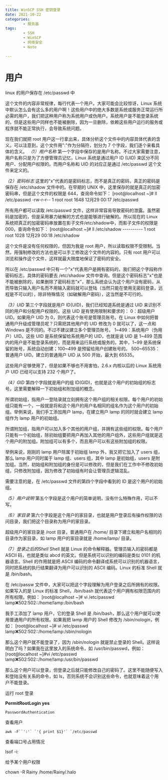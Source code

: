 ```yaml
---
title: WinSCP SSH 密钥登录
date: 2021-10-22
categories:
        - 服务器
tags:
        - SSH
        - WinSCP
        - 网络安全
        - Note

---
```

# 用户

linux 的用户保存在 /etc/passwd 中

这个文件的内容非常规律，每行代表一个用户。大家可能会比较惊讶，Linux 系统中默认怎么会有这么多的用户啊！这些用户中的绝大多数是系统或服务正常运行所必需的用户，我们把这种用户称为系统用户或伪用户。系统用户是不能登录系统的，但是这些用户同样也不能被删除，因为一旦删除，依赖这些用户运行的服务或程序就不能正常执行，会导致系统问题。

现在我们就把 root 用户这一行拿出来，具体分析这个文件中的内容具体代表的含义。可以注意到，这个文件用":"作为分隔符，划分为 7 个字段，我们逐个来看具体的含义。
*（1）用户名称*
第一个字段中保存的是用户名称。不过大家需要注意，用户名称只是为了方便管理员记忆，Linux 系统是通过用户 ID (UID) 来区分不同用户、分配用户权限的。而用户名称和 UID 的对应正是通过 /etc/passwd 这个文件来定义的。


*（2）密码标志*
这里的"x"代表的是密码标志，而不是真正的密码，真正的密码是保存在 /etc/shadow 文件中的。在早期的 UNIX 中，这里保存的就是真正的加密密码串，但是这个文件的权限是 644，查询命令如下：
[root@localhost ~]# ll /etc/passwd
-rw-r–r-- 1 root root 1648 12月29 00:17 /etc/passwd

所有用户都可以读取 /etc/passwd 文件，这样非常容易导致密码的泄露。虽然密码是加密的，但是采用暴力破解的方式也是能够进行破解的。所以现在的 Linux 系统把真正的加密密码串放置在影子文件/etc/shadow中，而影子文件的权限是 000，查询命令如下：
[root@localhost ~]# ll /etc/shadow
---------- 1 root root 1028 12月29 00:18 /etc/shadow

这个文件是没有任何权限的，但因为我是 root 用户，所以读取权限不受限制。当然，用强制修改的方法也是可以手工修改这个文件的内容的。只有 root 用户可以浏览和操作这个文件，这样就最大限度地保证了密码的安全。

所以在 /etc/passwd 中只有一个"x"代表用户是拥有密码的，我们把这个字段称作密码标志，具体的密码要去 /etc/shadow 文件中查询。但是这个密码标志"x"也是不能被删除的，如果删除了密码标志"x"，那么系统会认为这个用户没有密码，从而导致只输入用户名而不用输入密码就可以登陆（当然只能在使用无密码登录，远程是不可以的），除非特殊情况（如破解用户密码），这当然是不可行的。


*（3）UID*
第三个字段就是用户 ID(UID)，我们已经知道系统是通过 UID 来识别不同的用户和分配用户权限的。这些 UID 是有使用限制和要求的：
0：超级用户 UID。如果用户 UID 为 0，则代表这个账号是管理员账号。在 Linux 中如何把普通用户升级成管理员呢？只需把其他用户的 UID 修改为 0 就可以了，这一点和 Windows 是不同的。不过不建议建立多个管理员账号。
1~499：系统用户（伪用户）UID。这些 UID 是系统保留给系统用户的 UID，也就是说 UID 是 1~499 范围内的用户是不能登录系统的，而是用来运行系统或服务的。其中，1~99 是系统保留的账号，系统自动创建；100~499 是预留给用户创建账号的。
500~65535：普通用户 UID。建立的普通用户 UID 从 500 开始，最大到 65535。

这些用户足够使用了，但是如果不够也不用害怕，2.6.x 内核以后的 Linux 系统用户 UID 已经可以支持 232 个用户了。


*（4）GID*
第四个字段就是用户的组 ID(GID)，也就是这个用户的初始组的标志号。这里需要解释一下初始组和附加组的概念。

所谓初始组，指用户一登陆录就立刻拥有这个用户组的相关权限。每个用户的初始组只能有一个，一般就是将和这个用户的用户名相同的组名作为这个用户的初始组。举例来说，我们手工添加用户 lamp，在建立用户 lamp 的同时就会建立 lamp 组作为 lamp 用户的初始组。

所谓附加组，指用户可以加入多个其他的用户组，并拥有这些组的权限。每个用户只能有一个初始组，除初始组要把用户再加入其他的用户组外，这些用户组就是这个用户的附加组。附加组可以有多个，而且用户可以有这些附加组的权限。

举例来说，刚刚的 lamp 用户除属于初始组 lamp 外，我又把它加入了 users 组，那么 lamp 用户同时属于 lamp 组、users 组，其中 lamp 是初始组，users 是附加组。当然，初始组和附加组的身份是可以修改的，但是我们在工作中不修改初始组，只修改附加组，因为修改了初始组有时会让管理员逻辑混乱。

需要注意的是，在 /etc/passwd 文件的第四个字段中看到的 ID 是这个用户的初始组。


*（5）用户说明*
第五个字段是这个用户的简单说明，没有什么特殊作用，可以不写。


*（6）家目录*
第六个字段是这个用户的家目录，也就是用户登录后有操作权限的访问目录，我们把这个目录称为用户的家目录。

超级用户的家目录是 /root 目录，普通用户在 /home/ 目录下建立和用户名相同的目录作为家目录，如 lamp 用户的家目录就是 /home/lamp/ 目录。


*（7）登录之后的Shell*
Shell 就是 Linux 的命令解释器。管理员输入的密码都是 ASCII 码，也就是类似 abcd 的英文。但是系统可以识别的编码是类似 0101 的机器语言。Shell 的作用就是把 ASCII 编码的命令翻译成系统可以识别的机器语言，同时把系统的执行结果翻译为用户可以识别的 ASCII 编码。Linux 的标准 Shell 就是 /bin/bash。

在 /etc/passw 文件中，大家可以把这个字段理解为用户登录之后所拥有的权限。如果写入的是 Linux 的标准 Shell，/bin/bash 就代表这个用户拥有权限范围内的所有权限。例如：
[root@localhost ~]# vi /etc/passwd
lamp❌502:502::/home/lamp:/bin/bash

我手工添加了 lamp 用户，它的登录 Shell 是 /bin/bash，那么这个用户就可以使用普通用户的所有权限。如果我把 lamp 用户的 Shell 修改为 /sbin/nologin，例如：
[root@localhost ~]# vi /etc/passwd
lamp❌502:502::/home/lamp:/sbin/nologin

那么这个用户就不能登录了，因为 /sbin/nologin 就是禁止登录的 Shell。这样说明白了吗？如果我在这里放入的系统命令，如 /usr/bin/passwd，例如：
[root@localhost ~]#vi /etc/passwd
lamp❌502:502::/home/lamp:/usr/bin/passwd

那么这个用户可以登录，但登录之后就只能修改自己的密码了。这里不能随便写入和登陆没有关系的命令，如 ls，否则系统不会识别这些命令，也就意味着这个用户不能登录。



运行 root 登录

**PermitRootLogin yes**





```
PasswordAuthentication
```



查看用户

```
awk -F``':'` `'{ print $1}'` `/etc/passwd
```

查看端口号占用情况

lsof -i:



给予某个用户权限

chown -R Rainy /home/Rainy/.halo
